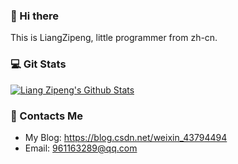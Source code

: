 ### 👋 Hi there

This is LiangZipeng, little programmer from zh-cn.

### 💻 Git Stats

[![Liang Zipeng's Github Stats](https://github-readme-stats.vercel.app/api?username=LiangZipeng-1998&count_private=true&show_icons=true&theme=algolia)](https://github.com/anuraghazra/github-readme-stats)

### 💬 Contacts Me

- My Blog: https://blog.csdn.net/weixin_43794494
- Email: 961163289@qq.com

<!--
**LiangZipeng-1998/LiangZipeng-1998** is a ✨ _special_ ✨ repository because its `README.md` (this file) appears on your GitHub profile.

Here are some ideas to get you started:

- 🔭 I’m currently working on ...
- 🌱 I’m currently learning ...
- 👯 I’m looking to collaborate on ...
- 🤔 I’m looking for help with ...
- 💬 Ask me about ...
- 📫 How to reach me: ...
- 😄 Pronouns: ...
- ⚡ Fun fact: ...
-->
